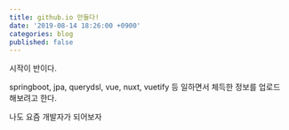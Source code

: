 ```yaml
---
title: github.io 만들다!
date: '2019-08-14 18:26:00 +0900'
categories: blog
published: false
---
```

시작이 반이다.

springboot, jpa, querydsl, vue, nuxt, vuetify 등 일하면서 체득한 정보를 업로드 해보려고 한다.

나도 요즘 개발자가 되어보자
